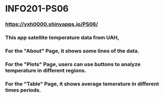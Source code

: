 # INFO201-PS06
### https://yxh0000.shinyapps.io/PS06/
### This app satellite temperature data from UAH,
### For the "About" Page, it shows some lines of the data.
### For the "Plots" Page, users can use buttons to analyze temperature in different regions.
### For the "Table" Page, it shows average temerature in different times periods.
